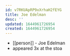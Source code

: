 ```yaml
---
id: v7RKUApRP9xXrhaH2fEYG
title: Joe Edelman
desc: ''
updated: 1644961726954
created: 1644961726954
---
```



- [[person]] - Joe Edelman
- appeared 3x at the stoa
